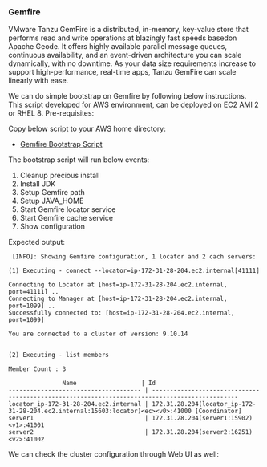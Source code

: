 
### Gemfire
VMware Tanzu GemFire is a distributed, in-memory, key-value store that performs read and write operations at blazingly fast speeds basedon Apache Geode. It offers highly available parallel message queues, continuous availability, and an event-driven architecture you can scale dynamically, with no downtime. As your data size requirements increase to support high-performance, real-time apps, Tanzu GemFire can scale linearly with ease.

We can do  simple bootstrap on Gemfire by following below instructions. This script developed for AWS environment, can be deployed on EC2 AMI 2 or RHEL 8.
Pre-requisites:


Copy below script to your AWS home directory:
  - [Gemfire Bootstrap Script](gemfireBootstrap.sh)

The bootstrap script will run below events:
1. Cleanup precious install
2. Install JDK
3. Setup Gemfire path
4. Setup JAVA_HOME
5. Start Gemfire locator service
6. Start Gemfire cache service
7. Show configuration


Expected output:

```
 [INFO]: Showing Gemfire configuration, 1 locator and 2 cach servers:

(1) Executing - connect --locator=ip-172-31-28-204.ec2.internal[41111]

Connecting to Locator at [host=ip-172-31-28-204.ec2.internal, port=41111] ..
Connecting to Manager at [host=ip-172-31-28-204.ec2.internal, port=1099] ..
Successfully connected to: [host=ip-172-31-28-204.ec2.internal, port=1099]

You are connected to a cluster of version: 9.10.14


(2) Executing - list members

Member Count : 3

               Name                  | Id
------------------------------------- | ----------------------------------------------------------------------------------------------
locator_ip-172-31-28-204.ec2.internal | 172.31.28.204(locator_ip-172-31-28-204.ec2.internal:15603:locator)<ec><v0>:41000 [Coordinator]
server1                               | 172.31.28.204(server1:15902)<v1>:41001
server2                               | 172.31.28.204(server2:16251)<v2>:41002
```

  
We can check the cluster configuration through Web UI as well:

  
